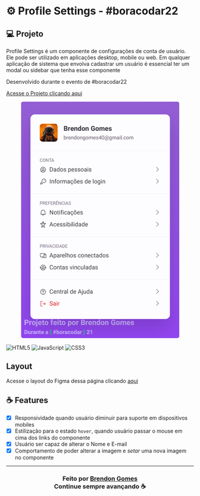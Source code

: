 # ⚙ Profile Settings - #boracodar22

## 💻 Projeto

Profile Settings é um componente de configurações de conta de usuário. Ele pode ser utilizado em aplicações desktop, mobile ou web. Em qualquer aplicação de sistema que envolva cadastrar um usuário é essencial ter um modal ou sidebar que tenha esse componente

Desenvolvido durante o evento de #boracodar22

[Acesse o Projeto clicando aqui](https://brendon3578.github.io/boracodar-challenges/22-profile-settings/index.html)

<p align="center">
    <kbd>
        <img src="../.github/profile-settings-preview.png"style="border-radius: 5px" alt="Website">
    </kbd>
</p>

![HTML5](https://img.shields.io/badge/html5-%23E34F26.svg?style=for-the-badge&logo=html5&logoColor=white)
![JavaScript](https://img.shields.io/badge/javascript-%23323330.svg?style=for-the-badge&logo=javascript&logoColor=%23F7DF1E)
![CSS3](https://img.shields.io/badge/css3-%231572B6.svg?style=for-the-badge&logo=css3&logoColor=white)

## Layout

Acesse o layout do Figma dessa página clicando [aqui](https://www.figma.com/community/file/1245736372337157133)

## ☕ Features

- [x] Responsividade quando usuário diminuir para suporte em dispositivos mobiles
- [x] Estilização para o estado `hover`, quando usuário passar o mouse em cima dos links do componente
- [x] Usuário ser capaz de alterar o Nome e E-mail
- [x] Comportamento de poder alterar a imagem e *setar* uma nova imagem no componente

---

<h3 align="center">
    Feito por <a href="https://github.com/Brendon3578"> Brendon Gomes</a>
    <br>
    Continue sempre avançando ☕
</h3>
